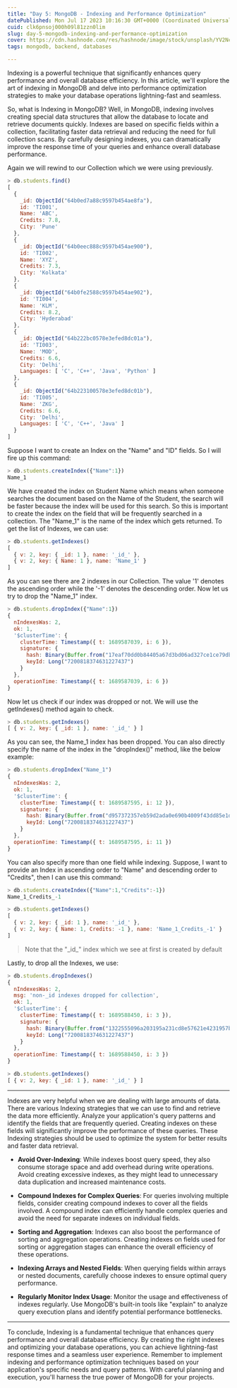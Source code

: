 ```yaml
---
title: "Day 5: MongoDB - Indexing and Performance Optimization"
datePublished: Mon Jul 17 2023 10:16:30 GMT+0000 (Coordinated Universal Time)
cuid: clk6pnsoj000h09l81zzn0lim
slug: day-5-mongodb-indexing-and-performance-optimization
cover: https://cdn.hashnode.com/res/hashnode/image/stock/unsplash/YV2Nchv9pd4/upload/932733770b6d2ec3484bcea7129450dd.jpeg
tags: mongodb, backend, databases

---
```


Indexing is a powerful technique that significantly enhances query performance and overall database efficiency. In this article, we'll explore the art of indexing in MongoDB and delve into performance optimization strategies to make your database operations lightning-fast and seamless.

So, what is Indexing in MongoDB? Well, in MongoDB, indexing involves creating special data structures that allow the database to locate and retrieve documents quickly. Indexes are based on specific fields within a collection, facilitating faster data retrieval and reducing the need for full collection scans. By carefully designing indexes, you can dramatically improve the response time of your queries and enhance overall database performance.

Again we will rewind to our Collection which we were using previously.

```javascript
> db.students.find()
[
  {
    _id: ObjectId("64b0ed7a88c9597b454ae8fa"),
    id: 'TI001',
    Name: 'ABC',
    Credits: 7.8,
    City: 'Pune'
  },
  {
    _id: ObjectId("64b0eec888c9597b454ae900"),
    id: 'TI002',
    Name: 'XYZ',
    Credits: 7.3,
    City: 'Kolkata'
  },
  {
    _id: ObjectId("64b0fe2588c9597b454ae902"),
    id: 'TI004',
    Name: 'KLM',
    Credits: 8.2,
    City: 'Hyderabad'
  },
  {
    _id: ObjectId("64b222bc0578e3efed8dc01a"),
    id: 'TI003',
    Name: 'MOD',
    Credits: 6.6,
    City: 'Delhi',
    Languages: [ 'C', 'C++', 'Java', 'Python' ]
  },
  {
    _id: ObjectId("64b223100578e3efed8dc01b"),
    id: 'TI005',
    Name: 'ZKG',
    Credits: 6.6,
    City: 'Delhi',
    Languages: [ 'C', 'C++', 'Java' ]
  }
]
```

Suppose I want to create an Index on the "Name" and "ID" fields. So I will fire up this command:

```javascript
> db.students.createIndex({"Name":1})
Name_1
```

We have created the index on Student Name which means when someone searches the document based on the Name of the Student, the search will be faster because the index will be used for this search. So this is important to create the index on the field that will be frequently searched in a collection. The "Name\_1" is the name of the index which gets returned. To get the list of Indexes, we can use:

```javascript
> db.students.getIndexes()
[
  { v: 2, key: { _id: 1 }, name: '_id_' },
  { v: 2, key: { Name: 1 }, name: 'Name_1' }
]
```

As you can see there are 2 indexes in our Collection. The value '1' denotes the ascending order while the '-1' denotes the descending order. Now let us try to drop the "Name\_1" index.

```javascript
> db.students.dropIndex({"Name":1})
{
  nIndexesWas: 2,
  ok: 1,
  '$clusterTime': {
    clusterTime: Timestamp({ t: 1689587039, i: 6 }),
    signature: {
      hash: Binary(Buffer.from("17eaf70dd0b84405a67d3bd06ad327ce1ce79dbf", "hex"), 0),
      keyId: Long("7200818374631227437")
    }
  },
  operationTime: Timestamp({ t: 1689587039, i: 6 })
}
```

Now let us check if our index was dropped or not. We will use the getIndexes() method again to check.

```javascript
> db.students.getIndexes()
[ { v: 2, key: { _id: 1 }, name: '_id_' } ]
```

As you can see, the Name\_1 index has been dropped. You can also directly specify the name of the index in the "dropIndex()" method, like the below example:

```javascript
> db.students.dropIndex("Name_1")
{
  nIndexesWas: 2,
  ok: 1,
  '$clusterTime': {
    clusterTime: Timestamp({ t: 1689587595, i: 12 }),
    signature: {
      hash: Binary(Buffer.from("d957372357eb59d2ada0e690b4009f43dd85e1dd", "hex"), 0),
      keyId: Long("7200818374631227437")
    }
  },
  operationTime: Timestamp({ t: 1689587595, i: 11 })
}
```

You can also specify more than one field while indexing. Suppose, I want to provide an Index in ascending order to "Name" and descending order to "Credits", then I can use this command:

```javascript
> db.students.createIndex({"Name":1,"Credits":-1})
Name_1_Credits_-1

> db.students.getIndexes()
[
  { v: 2, key: { _id: 1 }, name: '_id_' },
  { v: 2, key: { Name: 1, Credits: -1 }, name: 'Name_1_Credits_-1' }
]
```

> Note that the "\_id\_" index which we see at first is created by default

Lastly, to drop all the Indexes, we use:

```javascript
> db.students.dropIndexes()
{
  nIndexesWas: 2,
  msg: 'non-_id indexes dropped for collection',
  ok: 1,
  '$clusterTime': {
    clusterTime: Timestamp({ t: 1689588450, i: 3 }),
    signature: {
      hash: Binary(Buffer.from("1322555096a203195a231cd8e57621e4231957b5", "hex"), 0),
      keyId: Long("7200818374631227437")
    }
  },
  operationTime: Timestamp({ t: 1689588450, i: 3 })
}

> db.students.getIndexes()
[ { v: 2, key: { _id: 1 }, name: '_id_' } ]
```

---

Indexes are very helpful when we are dealing with large amounts of data. There are various Indexing strategies that we can use to find and retrieve the data more efficiently. Analyze your application's query patterns and identify the fields that are frequently queried. Creating indexes on these fields will significantly improve the performance of these queries. These Indexing strategies should be used to optimize the system for better results and faster data retrieval.

* **Avoid Over-Indexing**: While indexes boost query speed, they also consume storage space and add overhead during write operations. Avoid creating excessive indexes, as they might lead to unnecessary data duplication and increased maintenance costs.
    
* **Compound Indexes for Complex Queries**: For queries involving multiple fields, consider creating compound indexes to cover all the fields involved. A compound index can efficiently handle complex queries and avoid the need for separate indexes on individual fields.
    
* **Sorting and Aggregation**: Indexes can also boost the performance of sorting and aggregation operations. Creating indexes on fields used for sorting or aggregation stages can enhance the overall efficiency of these operations.
    
* **Indexing Arrays and Nested Fields**: When querying fields within arrays or nested documents, carefully choose indexes to ensure optimal query performance.
    
* **Regularly Monitor Index Usage**: Monitor the usage and effectiveness of indexes regularly. Use MongoDB's built-in tools like "explain" to analyze query execution plans and identify potential performance bottlenecks.
    

---

To conclude, Indexing is a fundamental technique that enhances query performance and overall database efficiency. By creating the right indexes and optimizing your database operations, you can achieve lightning-fast response times and a seamless user experience. Remember to implement indexing and performance optimization techniques based on your application's specific needs and query patterns. With careful planning and execution, you'll harness the true power of MongoDB for your projects.